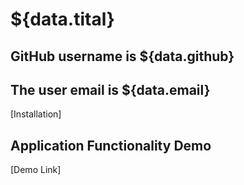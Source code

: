 # ${data.tital}

## GitHub username is ${data.github}

## The user email is ${data.email}

[Installation]

## Application Functionality Demo
[Demo Link]